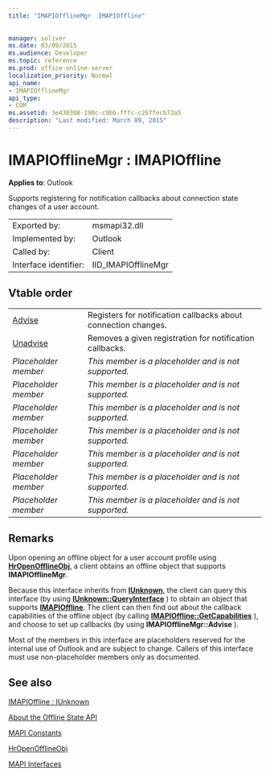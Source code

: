 ```yaml
---
title: "IMAPIOfflineMgr  IMAPIOffline"
 
 
manager: soliver
ms.date: 03/09/2015
ms.audience: Developer
ms.topic: reference
ms.prod: office-online-server
localization_priority: Normal
api_name:
- IMAPIOfflineMgr
api_type:
- COM
ms.assetid: 3e430308-190c-c9bb-fffc-c26ffecb73a5
description: "Last modified: March 09, 2015"
---
```


# IMAPIOfflineMgr : IMAPIOffline

  
  
**Applies to**: Outlook 
  
Supports registering for notification callbacks about connection state changes of a user account.
  
|||
|:-----|:-----|
|Exported by:  <br/> |msmapi32.dll  <br/> |
|Implemented by:  <br/> |Outlook  <br/> |
|Called by:  <br/> |Client  <br/> |
|Interface identifier:  <br/> |IID_IMAPIOfflineMgr  <br/> |
   
## Vtable order

|||
|:-----|:-----|
|[Advise](imapiofflinemgr-advise.md) <br/> |Registers for notification callbacks about connection changes.  <br/> |
|[Unadvise](imapiofflinemgr-unadvise.md) <br/> |Removes a given registration for notification callbacks.  <br/> |
| *Placeholder member*  <br/> | *This member is a placeholder and is not supported.*  <br/> |
| *Placeholder member*  <br/> | *This member is a placeholder and is not supported.*  <br/> |
| *Placeholder member*  <br/> | *This member is a placeholder and is not supported.*  <br/> |
| *Placeholder member*  <br/> | *This member is a placeholder and is not supported.*  <br/> |
| *Placeholder member*  <br/> | *This member is a placeholder and is not supported.*  <br/> |
| *Placeholder member*  <br/> | *This member is a placeholder and is not supported.*  <br/> |
| *Placeholder member*  <br/> | *This member is a placeholder and is not supported.*  <br/> |
   
## Remarks

Upon opening an offline object for a user account profile using **[HrOpenOfflineObj](hropenofflineobj.md)**, a client obtains an offline object that supports **IMAPIOfflineMgr**. 
  
Because this interface inherits from **[IUnknown](http://msdn.microsoft.com/en-us/library/ms680509%28v=VS.85%29.aspx)**, the client can query this interface (by using **[IUnknown::QueryInterface](http://msdn.microsoft.com/en-us/library/ms682521%28v=VS.85%29.aspx)** ) to obtain an object that supports **[IMAPIOffline](imapiofflineiunknown.md)**. The client can then find out about the callback capabilities of the offline object (by calling **[IMAPIOffline::GetCapabilities](imapioffline-getcapabilities.md)** ), and choose to set up callbacks (by using **IMAPIOfflineMgr::Advise** ). 
  
Most of the members in this interface are placeholders reserved for the internal use of Outlook and are subject to change. Callers of this interface must use non-placeholder members only as documented.
  
## See also



[IMAPIOffline : IUnknown](imapiofflineiunknown.md)


[About the Offline State API](about-the-offline-state-api.md)
  
[MAPI Constants](mapi-constants.md)
  
[HrOpenOfflineObj](hropenofflineobj.md)
  
[MAPI Interfaces](mapi-interfaces.md)

